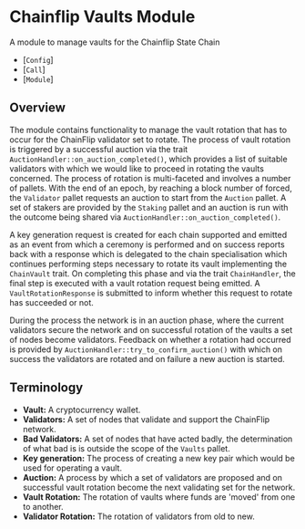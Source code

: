 # Chainflip Vaults Module

A module to manage vaults for the Chainflip State Chain

- [`Config`]
- [`Call`]
- [`Module`]

## Overview
The module contains functionality to manage the vault rotation that has to occur for the ChainFlip
validator set to rotate.  The process of vault rotation is triggered by a successful auction via
the trait `AuctionHandler::on_auction_completed()`, which provides a list of suitable validators with which we would 
like to proceed in rotating the vaults concerned.  The process of rotation is multi-faceted and involves a number of 
pallets.  With the end of an epoch, by reaching a block number of forced, the `Validator` pallet requests an auction to 
start from the `Auction` pallet.  A set of stakers are provided by the `Staking` pallet and an auction is run with the 
outcome being shared via `AuctionHandler::on_auction_completed()`.

A key generation request is created for each chain supported and emitted as an event from which a ceremony is performed 
and on success reports back with a response which is delegated to the chain specialisation which continues performing 
steps necessary to rotate its vault implementing the `ChainVault` trait.  On completing this phase and via the trait 
`ChainHandler`, the final step is executed with a vault rotation request being emitted.  A `VaultRotationResponse` is 
submitted to inform whether this request to rotate has succeeded or not.

During the process the network is in an auction phase, where the current validators secure the network and on successful 
rotation of the vaults a set of nodes become validators.  Feedback on whether a rotation had occurred is provided by
`AuctionHandler::try_to_confirm_auction()` with which on success the validators are rotated and on failure a new auction
is started.

## Terminology

- **Vault:** A cryptocurrency wallet.
- **Validators:** A set of nodes that validate and support the ChainFlip network.
- **Bad Validators:** A set of nodes that have acted badly, the determination of what bad is is
  outside the scope of the `Vaults` pallet.
- **Key generation:** The process of creating a new key pair which would be used for operating a vault.
- **Auction:** A process by which a set of validators are proposed and on successful vault rotation
  become the next validating set for the network.
- **Vault Rotation:** The rotation of vaults where funds are 'moved' from one to another.
- **Validator Rotation:** The rotation of validators from old to new.

